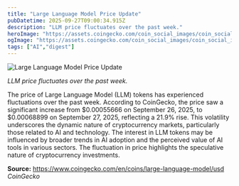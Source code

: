 ```yaml
---
title: "Large Language Model Price Update"
pubDatetime: 2025-09-27T09:00:34.915Z
description: "LLM price fluctuates over the past week."
heroImage: "https://assets.coingecko.com/coin_social_images/coin_social_image/crypto_symbol_image/42101/original/coin_social_image_crypto_symbol_5344320250418-7-1rjcdu.webp?1744936665"
ogImage: "https://assets.coingecko.com/coin_social_images/coin_social_image/crypto_symbol_image/42101/original/coin_social_image_crypto_symbol_5344320250418-7-1rjcdu.webp?1744936665"
tags: ["AI","digest"]
---
```


![Large Language Model Price Update](https://assets.coingecko.com/coin_social_images/coin_social_image/crypto_symbol_image/42101/original/coin_social_image_crypto_symbol_5344320250418-7-1rjcdu.webp?1744936665)

_LLM price fluctuates over the past week._

The price of Large Language Model (LLM) tokens has experienced fluctuations over the past week. According to CoinGecko, the price saw a significant increase from $0.00055666 on September 26, 2025, to $0.00068899 on September 27, 2025, reflecting a 21.9% rise. This volatility underscores the dynamic nature of cryptocurrency markets, particularly those related to AI and technology. The interest in LLM tokens may be influenced by broader trends in AI adoption and the perceived value of AI tools in various sectors. The fluctuation in price highlights the speculative nature of cryptocurrency investments.

**Source:** https://www.coingecko.com/en/coins/large-language-model/usd *CoinGecko*
